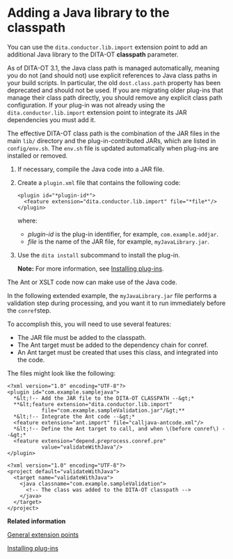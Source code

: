# Adding a Java library to the **classpath**

You can use the `dita.conductor.lib.import` extension point to add an additional Java library to the DITA-OT **classpath** parameter.

As of DITA-OT 3.1, the Java class path is managed automatically, meaning you do not \(and should not\) use explicit references to Java class paths in your build scripts. In particular, the old `dost.class.path` property has been deprecated and should not be used. If you are migrating older plug-ins that manage their class path directly, you should remove any explicit class path configuration. If your plug-in was not already using the `dita.conductor.lib.import` extension point to integrate its JAR dependencies you must add it.

The effective DITA-OT class path is the combination of the JAR files in the main `lib/` directory and the plug-in-contributed JARs, which are listed in `config/env.sh`. The `env.sh` file is updated automatically when plug-ins are installed or removed.

1.  If necessary, compile the Java code into a JAR file.

2.  Create a `plugin.xml` file that contains the following code:

    ```
    <plugin id="*plugin-id*">
      <feature extension="dita.conductor.lib.import" file="*file*"/>
    </plugin>
    ```

    where:

    -   *plugin-id* is the plug-in identifier, for example, `com.example.addjar`.
    -   *file* is the name of the JAR file, for example, `myJavaLibrary.jar`.
3.  Use the `dita install` subcommand to install the plug-in.

    **Note:** For more information, see [Installing plug-ins](plugins-installing.md).


The Ant or XSLT code now can make use of the Java code.

In the following extended example, the `myJavaLibrary.jar` file performs a validation step during processing, and you want it to run immediately before the `conref`step.

To accomplish this, you will need to use several features:

-   The JAR file must be added to the classpath.
-   The Ant target must be added to the dependency chain for conref.
-   An Ant target must be created that uses this class, and integrated into the code.

The files might look like the following:

```
<?xml version="1.0" encoding="UTF-8"?>
<plugin id="com.example.samplejava">
  *&lt;!-- Add the JAR file to the DITA-OT CLASSPATH --&gt;*
  **&lt;feature extension="dita.conductor.lib.import" 
           file="com.example.sampleValidation.jar"/&gt;**
  *&lt;!-- Integrate the Ant code --&gt;*
  <feature extension="ant.import" file="calljava-antcode.xml"/>
  *&lt;!-- Define the Ant target to call, and when \(before conref\) --&gt;*
  <feature extension="depend.preprocess.conref.pre" 
           value="validateWithJava"/>
</plugin>
```

```
<?xml version="1.0" encoding="UTF-8"?>
<project default="validateWithJava">
  <target name="validateWithJava">
    <java classname="com.example.sampleValidation">
      <!-- The class was added to the DITA-OT classpath -->
    </java>
  </target>
</project>
```

**Related information**  


[General extension points](plugin-extension-points-general.md)

[Installing plug-ins](plugins-installing.md)

